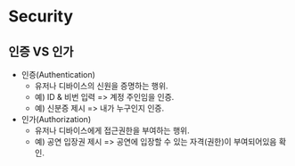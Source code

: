 # Security

## 인증 VS 인가

- 인증(Authentication)
  - 유저나 디바이스의 신원을 증명하는 행위.
  - 예) ID & 비번 입력 => 계정 주인임을 인증.
  - 예) 신분증 제시 => 내가 누구인지 인증.
- 인가(Authorization)
  - 유저나 디바이스에게 접근권한을 부여하는 행위.
  - 예) 공연 입장권 제시 => 공연에 입장할 수 있는 자격(권한)이 부여되어있음 확인.
